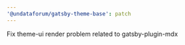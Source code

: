 ```yaml
---
'@undataforum/gatsby-theme-base': patch
---
```


Fix theme-ui render problem related to gatsby-plugin-mdx

